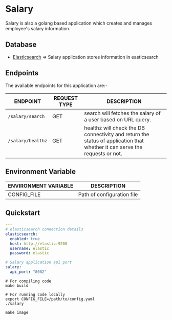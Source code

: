 # Salary

Salary is also a golang based application which creates and manages employee's salary information.

## Database

- [Elasticsearch](../elasticsearch) => Salary application stores information in easticsearch

## Endpoints

The available endpoints for this application are:-

|**ENDPOINT**|**REQUEST TYPE**|**DESCRIPTION**|
|------------|----------------|---------------|
| `/salary/search` | GET | search will fetches the salary of a user based on URL query. |
| `/salary/healthz` | GET | healthz will check the DB connectivity and return the status of application that whether it can serve the requests or not. |

## Environment Variable

|**ENVIRONMENT VARIABLE**|**DESCRIPTION**|
|------------------------|---------------|
| CONFIG_FILE | Path of configuration file |

## Quickstart

```yaml
---
# elasticsearch connection details
elasticsearch:
  enabled: true
  host: http://elastic:9200
  username: elastic
  password: elastic

# Salary application api port
salary:
  api_port: "8082"
```

```shell
# For compiling code
make build
```

```shell
# For running code locally
export CONFIG_FILE=/path/to/config.yaml
./salary
```

```shell
make image
```

